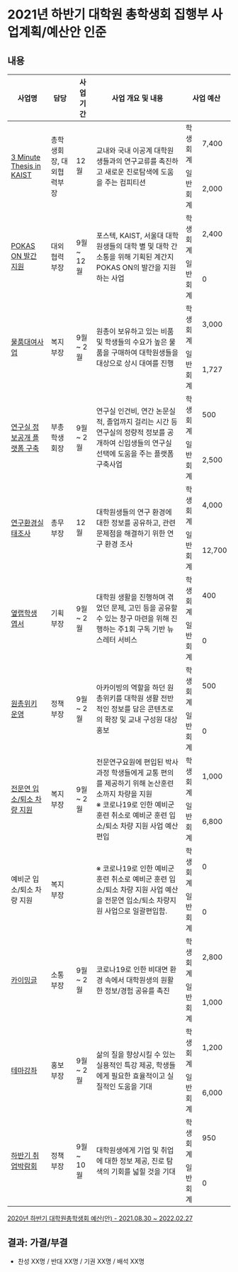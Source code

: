 2021년 하반기 대학원 총학생회 집행부 사업계획/예산안 인준
===

## 내용

<table>
<thead>
  <tr>
    <th>사업명</th>
    <th>담당</th>
    <th>사업 기간</th>
    <th>사업 개요 및 내용</th>
    <th colspan="2">사업 예산</th>
  </tr>
</thead>
<tbody>
  <tr>
    <td rowspan="2"><a href="2021년-하반기-대학원-총학생회-집행부-사업계획서/2021년-하반기-대학원-총학생회-집행부-사업계획서-3-Minute-Thesis-in-KAIST.md">3 Minute Thesis in KAIST</a></td>
    <td rowspan="2">총학생회장, 대외협력부장</td>
    <td rowspan="2">12월</td>
    <td rowspan="2">교내와 국내 이공계 대학원생들과의 연구교류를 촉진하고 새로운 진로탐색에 도움을 주는 컴피티션 </td>
    <td>학생회계</td>
    <td>7,400</td>
  </tr>
  <tr>
    <td>일반회계</td>
    <td>2,000</td>
  </tr>
  <tr>
    <td rowspan="2"><a href="2021년-하반기-대학원-총학생회-집행부-사업계획서/2021년-하반기-대학원-총학생회-집행부-사업계획서-POKAS-ON-발간-지원.md">POKAS ON 발간 지원</a></td>
    <td rowspan="2">대외협력부장</td>
    <td rowspan="2">9월 ~ 12월</td>
    <td rowspan="2">포스텍, KAIST, 서울대 대학원생들의 대학 별 및 대학 간 소통을 위해 기획된 계간지 POKAS ON의 발간을 지원하는 사업</td>
    <td>학생회계</td>
    <td>2,400</td>
  </tr>
  <tr>
    <td>일반회계</td>
    <td>0</td>
  </tr>
  <tr>
    <td rowspan="2"><a href="2021년-하반기-대학원-총학생회-집행부-사업계획서/2021년-하반기-대학원-총학생회-집행부-사업계획서-물품대여사업.md">물품대여사업</a></td>
    <td rowspan="2">복지부장</td>
    <td rowspan="2">9월 ~ 2월</td>
    <td rowspan="2">원총이 보유하고 있는 비품 및 학생들의 수요가 높은 물품을 구매하여 대학원생들을 대상으로 상시 대여를 진행</td>
    <td>학생회계</td>
    <td>3,000</td>
  </tr>
  <tr>
    <td>일반회계</td>
    <td>1,727</td>
  </tr>
  <tr>
    <td rowspan="2"><a href="2021년-하반기-대학원-총학생회-집행부-사업계획서/2021년-하반기-대학원-총학생회-집행부-사업계획서-연구실-정보공개-플랫폼.md">연구실 정보공개 플랫폼 구축</a></td>
    <td rowspan="2">부총학생회장</td>
    <td rowspan="2">9월 ~ 2월</td>
    <td rowspan="2">연구실 인건비, 연간 논문실적, 졸업까지 걸리는 시간 등 연구실의 정량적 정보를 공개하여 신입생들의 연구실 선택에 도움을 주는 플랫폼 구축사업</td>
    <td>학생회계</td>
    <td>500</td>
  </tr>
  <tr>
    <td>일반회계</td>
    <td>2,500</td>
  </tr>
  <tr>
    <td rowspan="2"><a href="2021년-하반기-대학원-총학생회-집행부-사업계획서/2021년-하반기-대학원-총학생회-집행부-사업계획서-연구환경실태조사.md">연구환경실태조사</a></td>
    <td rowspan="2">총무부장</td>
    <td rowspan="2">12월</td>
    <td rowspan="2">대학원생들의 연구 환경에 대한 정보를 공유하고, 관련 문제점을 해결하기 위한 연구 환경 조사</td>
    <td>학생회계</td>
    <td>4,000</td>
  </tr>
  <tr>
    <td>일반회계</td>
    <td>12,700</td>
  </tr>
  <tr>
    <td rowspan="2"><a href="2021년-하반기-대학원-총학생회-집행부-사업계획서/2021년-하반기-대학원-총학생회-집행부-사업계획서-옆랩학생-엽서.md">옆랩학생 엽서</a></td>
    <td rowspan="2">기획부장</td>
    <td rowspan="2">9월 ~ 2월</td>
    <td rowspan="2">대학원 생활을 진행하며 겪었던 문제, 고민 등을 공유할 수 있는 창구 마련을 위해 진행하는 주1회 구독 기반 뉴스레터 서비스</td>
    <td>학생회계</td>
    <td>400</td>
  </tr>
  <tr>
    <td>일반회계</td>
    <td>0</td>
  </tr>
  <tr>
    <td rowspan="2"><a href="2021년-하반기-대학원-총학생회-집행부-사업계획서/2021년-하반기-대학원-총학생회-집행부-사업계획서-원총위키-운영.md">원총위키 운영</a></td>
    <td rowspan="2">정책부장</td>
    <td rowspan="2">9월 ~ 2월</td>
    <td rowspan="2">아카이빙의 역할을 하던 원총위키를 대학원 생활 전반적인 정보를 담은 콘텐츠로의 확장 및 교내 구성원 대상 홍보</td>
    <td>학생회계</td>
    <td>500</td>
  </tr>
  <tr>
    <td>일반회계</td>
    <td>0</td>
  </tr>
    <tr>
    <td rowspan="2"><a href="2021년-하반기-대학원-총학생회-집행부-사업계획서/2021년-하반기-대학원-총학생회-집행부-사업계획서-전문연구요원-훈련소-입소퇴소-차량-지원-사업.md">전문연 입소/퇴소 차량 지원</a></td>
    <td rowspan="2">복지부장</td>
    <td rowspan="2">9월 ~ 2월</td>
    <td rowspan="2">전문연구요원에 편입된 박사과정 학생들에게 교통 편의를 제공하기 위해 논산훈련소까지 차량을 지원<br>※ 코로나19로 인한 예비군 훈련 취소로 예비군 훈련 입소/퇴소 차량 지원 사업 예산 편입</td>
    <td>학생회계</td>
    <td>1,000</td>
  </tr>
  <tr>
    <td>일반회계</td>
    <td>6,800</td>
  </tr>
   <tr>
    <td rowspan="2">예비군 입소/퇴소 차량 지원</td>
    <td rowspan="2">복지부장</td>
    <td rowspan="2"></td>
    <td rowspan="2">※ 코로나19로 인한 예비군 훈련 취소로 예비군 훈련 입소/퇴소 차량 지원 사업 예산을 전문연 입소/퇴소 차량지원 사업으로 일괄편입함. </td>
    <td>학생회계</td>
    <td>0</td>
  </tr>
  <tr>
    <td>일반회계</td>
    <td>0</td>
  </tr>
  <tr>
    <td rowspan="2"><a href="2021년-하반기-대학원-총학생회-집행부-사업계획서/2021년-하반기-대학원-총학생회-집행부-사업계획서-카이밍글.md">카이밍글</a></td>
    <td rowspan="2">소통부장</td>
    <td rowspan="2">9월 ~ 2월</td>
    <td rowspan="2">코로나19로 인한 비대면 환경 속에서 대학원생의 원활한 정보/경험 공유를 촉진</td>
    <td>학생회계</td>
    <td>2,800</td>
  </tr>
  <tr>
    <td>일반회계</td>
    <td>1,000</td>
  </tr>
  <tr>
    <td rowspan="2"><a href="2021년-하반기-대학원-총학생회-집행부-사업계획서/2021년-하반기-대학원-총학생회-집행부-사업계획서-테마강좌.md">테마강좌</a></td>
    <td rowspan="2">홍보부장</td>
    <td rowspan="2">9월 ~ 2월</td>
    <td rowspan="2">삶의 질을 향상시킬 수 있는 실용적인 특강 제공, 학생들에게 필요한 효율적이고 실질적인 도움을 기대</td>
    <td>학생회계</td>
    <td>1,200</td>
  </tr>
  <tr>
    <td>일반회계</td>
    <td>6,000</td>
  </tr>
  <tr>
    <td rowspan="2"><a href="2021년-하반기-대학원-총학생회-집행부-사업계획서/2021년-하반기-대학원-총학생회-집행부-사업계획서-취업박람회.md">하반기 취업박람회</a></td>
    <td rowspan="2">정책부장</td>
    <td rowspan="2">9월 ~ 10월</td>
    <td rowspan="2">대학원생에게 기업 및 취업에 대한 정보 제공, 진로 탐색의 기회를 넓힐 것을 기대</td>
    <td>학생회계</td>
    <td>950</td>
  </tr>
  <tr>
    <td>일반회계</td>
    <td>0</td>
  </tr>
</tbody>
</table>

[2020년 하반기 대학원총학생회 예산(안) - 2021.08.30 ~ 2022.02.27](https://docs.google.com/spreadsheets/d/1gNPws-RvtBBCvuu8R8--h7njS580ED5aH_o0d7UcdUI/edit?usp=sharing)

## 결과: 가결/부결
- 찬성 XX명 / 반대 XX명 / 기권 XX명 / 배석 XX명
